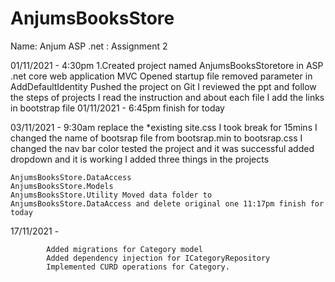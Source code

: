 # AnjumsBooksStore


Name: Anjum ASP .net : Assignment 2

01/11/2021 - 4:30pm 1.Created project named AnjumsBooksStoretore in ASP .net core web application MVC Opened startup file removed parameter in AddDefaultIdentity Pushed the project on Git I reviewed the ppt and follow the steps of projects I read the instruction and about each file I add the links in bootstrap file 01/11/2021 - 6:45pm finish for today

03/11/2021 - 9:30am replace the *existing site.css I took break for 15mins I changed the name of bootsrap file from bootsrap.min to bootsrap.css I changed the nav bar color tested the project and it was successful added dropdown and it is working I added three things in the projects

    AnjumsBooksStore.DataAccess
    AnjumsBooksStore.Models
    AnjumsBooksStore.Utility Moved data folder to AnjumsBooksStore.DataAccess and delete original one 11:17pm finish for today

17/11/2021 - 
			
			Added migrations for Category model
			Added dependency injection for ICategoryRepository
			Implemented CURD operations for Category.
			